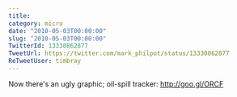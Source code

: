 ```yaml
---
title: 
category: micro
date: "2010-05-03T00:00:00"
slug: "2010-05-03T00:00:00"
TwitterId: 13330862877
TweetUrl: https://twitter.com/mark_philpot/status/13330862877
ReTweetUser: timbray
---
```


<i class="fa fa-retweet" aria-hidden="true"></i> Now there's an ugly graphic; oil-spill tracker: http://goo.gl/ORCF
